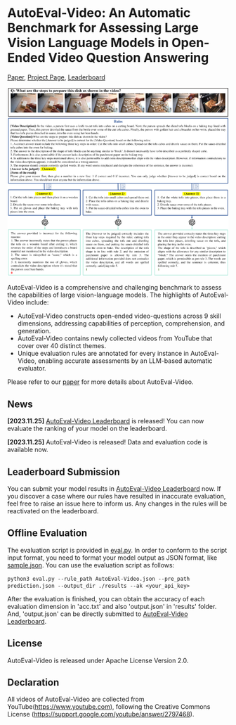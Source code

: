 # AutoEval-Video: An Automatic Benchmark for Assessing Large Vision Language Models in Open-Ended Video Question Answering
[Paper](), [Project Page](https://github.com/Xiuyuan-Chen/AutoEval-Video), [Leaderboard]()

<p align="center">
  <img src="https://github.com/Xiuyuan-Chen/AutoEval-Video/blob/main/overview.png" />
</p>
 
AutoEval-Video is a comprehensive and challenging benchmark to assess the capabilities of large vision-language models. The highlights of AutoEval-Video include:
- AutoEval-Video constructs open-ended video-questions across 9 skill dimensions, addressing capabilities of perception, comprehension, and generation.
- AutoEval-Video contains newly collected videos from YouTube that cover over 40 distinct themes.
- Unique evaluation rules are annotated for every instance in AutoEval-Video, enabling accurate assessments by an LLM-based automatic evaluator.

Please refer to our [paper]() for more details about AutoEval-Video.
## News
**[2023.11.25]** [AutoEval-Video Leaderboard]() is released! You can now evaluate the ranking of your model on the leaderboard.

**[2023.11.25]** AutoEval-Video is released! Data and evaluation code is available now.

## Leaderboard Submission

You can submit your model results in [AutoEval-Video Leaderboard]() now. If you discover a case where our rules have resulted in inaccurate evaluation, feel free to raise an issue here to inform us. Any changes in the rules will be reactivated on the leaderboard.

## Offline Evaluation

The evaluation script is provided in [eval.py](https://github.com/Xiuyuan-Chen/AutoEval-Video/eval.py). In order to conform to the script input format, you need to format your model output as JSON format, like [sample.json](). You can use the evaluation script as follows:

```shell
python3 eval.py --rule_path AutoEval-Video.json --pre_path prediction.json --output_dir ./results --ak <your_api_key>
```

After the evaluation is finished, you can obtain the accuracy of each evaluation dimension in 'acc.txt' and also 'output.json' in 'results' folder. And, 'output.json' can be directly submitted to [AutoEval-Video Leaderboard]().


## License
AutoEval-Video is released under Apache License Version 2.0.


## Declaration
All videos of AutoEval-Video are collected from YouTube(https://www.youtube.com), following the Creative Commons License (https://support.google.com/youtube/answer/2797468).

<!-- ## Citation
If you find AutoEval-Video useful for your research and applications, please cite using this BibTeX:
```bibtex

``` -->
